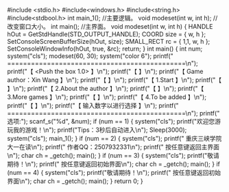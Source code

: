 #include <stdio.h>
#include<windows.h>
#include<string.h>
#include<stdbool.h>
int main_1();   //主要逻辑。
void modeset(int w, int h);  //改变窗口大小。
int  main();   //主界面。
void modeset(int w, int h) {
	HANDLE hOut = GetStdHandle(STD_OUTPUT_HANDLE);
	COORD size = { w, h };
	SetConsoleScreenBufferSize(hOut, size);
	SMALL_RECT rc = { 1,1, w, h };
	SetConsoleWindowInfo(hOut, true, &rc);
	return;
}
int  main() {
	int num;
	system("cls");
	modeset(60, 30);
	system("color 6");
	printf(" =============================================\n");
	printf("【         <Push the box 1.0>                】\n");
	printf("【                                           】\n");
	printf("【                  Game author：Xin Wang    】\n");
	printf("【                                           】\n");
	printf("【           1.Start                         】\n");
	printf("【                                           】\n");
	printf("【           2.About the author              】\n");
	printf("【                                           】\n");
	printf("【           3.More games                    】\n");
	printf("【                                           】\n");
	printf("【           4.To be added                   】\n");
	printf("【                                           】\n");
	printf("【           输入数字以进行选择              】\n");
	printf(" =============================================\n");
	printf("    选项:");
	scanf_s("%d", &num);
	if (num == 1) {
		system("cls");
		printf("欢迎您游玩我的游戏！\n");
		printf("Tips：3秒后自动进入\n");
		Sleep(3000);
		system("cls");
		main_1();
	}
	if (num == 2) {
		system("cls");
		printf("  重庆三峡学院大一在读\n");
		printf("  作者QQ：2507932331\n");
		printf("      按任意键返回主界面\n");
		char ch = _getch();
		main();
		}
	if (num == 3) {
		system("cls");
		printf("敬请期待！\n");
		printf("      按任意键返回初始界面\n");
		char ch = _getch();
		main();
	}
	if (num == 4) {
		system("cls");
		printf("敬请期待！\n");
		printf("      按任意键返回初始界面\n");
		char ch = _getch();
		main();
	}
	return 0;
}
